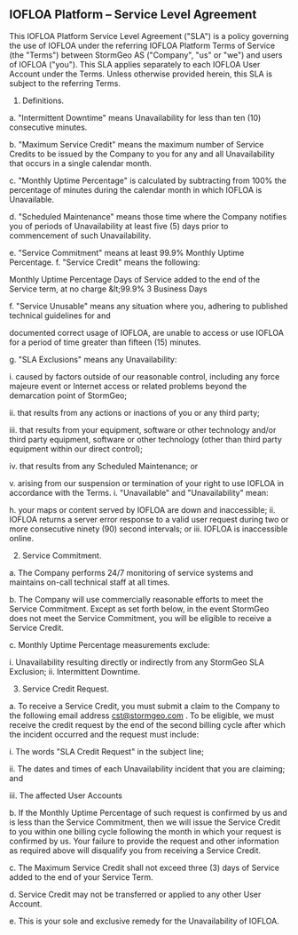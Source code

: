 ## IOFLOA Platform – Service Level Agreement

This IOFLOA Platform Service Level Agreement (&quot;SLA&quot;) is a policy governing the use of IOFLOA under the referring IOFLOA Platform Terms of Service (the &quot;Terms&quot;) between StormGeo AS (&quot;Company&quot;, &quot;us&quot; or &quot;we&quot;) and users of IOFLOA (&quot;you&quot;). This SLA applies separately to each IOFLOA User Account under the Terms. Unless otherwise provided herein, this SLA is subject to the referring Terms.

1. Definitions.

a. &quot;Intermittent Downtime&quot; means Unavailability for less than ten (10) consecutive minutes.

b. &quot;Maximum Service Credit&quot; means the maximum number of Service Credits to be issued by the Company to you for any and all Unavailability that occurs in a single calendar month.

c. &quot;Monthly Uptime Percentage&quot; is calculated by subtracting from 100% the percentage of minutes during the calendar month in which IOFLOA is Unavailable.

d. &quot;Scheduled Maintenance&quot; means those time where the Company notifies you of periods of Unavailability at least five (5) days prior to commencement of such Unavailability.

e. &quot;Service Commitment&quot; means at least 99.9% Monthly Uptime Percentage. f. &quot;Service Credit&quot; means the following:

Monthly Uptime Percentage Days of Service added to the end of the Service term, at no charge \&lt;99.9% 3 Business Days

f. &quot;Service Unusable&quot; means any situation where you, adhering to published technical guidelines for and

documented correct usage of IOFLOA, are unable to access or use IOFLOA for a period of time greater than fifteen (15) minutes.

g. &quot;SLA Exclusions&quot; means any Unavailability:

i. caused by factors outside of our reasonable control, including any force majeure event or Internet access or related problems beyond the demarcation point of StormGeo;

ii. that results from any actions or inactions of you or any third party;

iii. that results from your equipment, software or other technology and/or third party equipment, software or other technology (other than third party equipment within our direct control);

iv. that results from any Scheduled Maintenance; or

v. arising from our suspension or termination of your right to use IOFLOA in accordance with the Terms. i. &quot;Unavailable&quot; and &quot;Unavailability&quot; mean:

h. your maps or content served by IOFLOA are down and inaccessible; ii. IOFLOA returns a server error response to a valid user request during two or more consecutive ninety (90) second intervals; or iii. IOFLOA is inaccessible online.

2. Service Commitment.

a. The Company performs 24/7 monitoring of service systems and maintains on-call technical staff at all times.

b. The Company will use commercially reasonable efforts to meet the Service Commitment. Except as set forth below, in the event StormGeo does not meet the Service Commitment, you will be eligible to receive a Service Credit.

c. Monthly Uptime Percentage measurements exclude:

i. Unavailability resulting directly or indirectly from any StormGeo SLA Exclusion; ii. Intermittent Downtime.

3. Service Credit Request.

a. To receive a Service Credit, you must submit a claim to the Company to the following email address cst@stormgeo.com . To be eligible, we must receive the credit request by the end of the second billing cycle after which the incident occurred and the request must include:

i. The words &quot;SLA Credit Request&quot; in the subject line;

ii. The dates and times of each Unavailability incident that you are claiming; and

iii. The affected User Accounts

b. If the Monthly Uptime Percentage of such request is confirmed by us and is less than the Service Commitment, then we will issue the Service Credit to you within one billing cycle following the month in which your request is confirmed by us. Your failure to provide the request and other information as required above will disqualify you from receiving a Service Credit.

c. The Maximum Service Credit shall not exceed three (3) days of Service added to the end of your Service Term.

d. Service Credit may not be transferred or applied to any other User Account.

e. This is your sole and exclusive remedy for the Unavailability of IOFLOA.


